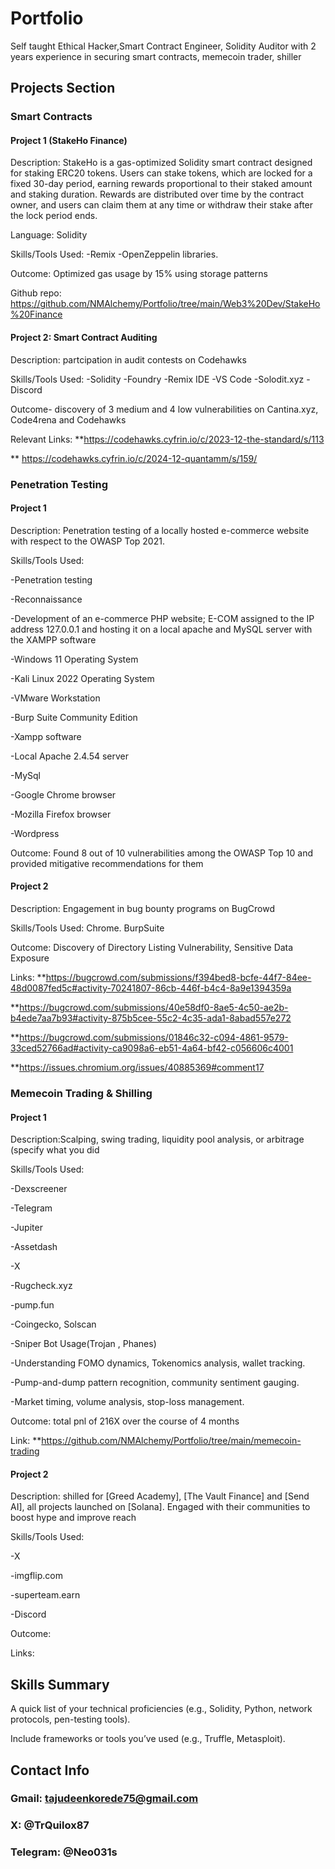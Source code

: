 # Portfolio
Self taught Ethical Hacker,Smart Contract Engineer, Solidity Auditor with 2 years experience in securing smart contracts, memecoin trader, shiller

## Projects Section

### Smart Contracts
#### Project 1 (StakeHo Finance)

Description: StakeHo is a gas-optimized Solidity smart contract designed for staking ERC20 tokens. Users can stake tokens, which are locked for a fixed 30-day period, earning rewards proportional to their staked amount and staking duration. Rewards are distributed over time by the contract owner, and users can claim them at any time or withdraw their stake after the lock period ends.

Language: Solidity

Skills/Tools Used:
-Remix
-OpenZeppelin libraries.

Outcome: Optimized gas usage by 15% using storage patterns

Github repo: https://github.com/NMAlchemy/Portfolio/tree/main/Web3%20Dev/StakeHo%20Finance

#### Project 2: Smart Contract Auditing 
Description: partcipation in audit contests on Codehawks 

Skills/Tools Used:
-Solidity
-Foundry
-Remix IDE
-VS Code
-Solodit.xyz
-Discord

Outcome- discovery of 3 medium and 4 low vulnerabilities on Cantina.xyz, Code4rena and Codehawks

Relevant Links: **https://codehawks.cyfrin.io/c/2023-12-the-standard/s/113

** https://codehawks.cyfrin.io/c/2024-12-quantamm/s/159/

### Penetration Testing
#### Project 1

Description: Penetration testing of a locally hosted e-commerce website with respect to the OWASP Top 2021.

Skills/Tools Used:

-Penetration testing

-Reconnaissance

-Development of an e-commerce PHP website; E-COM assigned to the IP address 127.0.0.1 and hosting it on a local apache and MySQL server with the XAMPP software

-Windows 11 Operating System

-Kali Linux 2022 Operating System

-VMware Workstation

-Burp Suite Community Edition

-Xampp software

-Local Apache 2.4.54 server

-MySql

-Google Chrome browser

-Mozilla Firefox browser

-Wordpress



Outcome: Found 8 out of 10 vulnerabilities among the OWASP Top 10 and provided mitigative recommendations for them

#### Project 2
Description: Engagement in bug bounty programs on BugCrowd

Skills/Tools Used: Chrome. BurpSuite

Outcome: Discovery of Directory Listing Vulnerability, Sensitive Data Exposure 

Links: **https://bugcrowd.com/submissions/f394bed8-bcfe-44f7-84ee-48d0087fed5c#activity-70241807-86cb-446f-b4c4-8a9e1394359a

**https://bugcrowd.com/submissions/40e58df0-8ae5-4c50-ae2b-b4ede7aa7b93#activity-875b5cee-55c2-4c35-ada1-8abad557e272

**https://bugcrowd.com/submissions/01846c32-c094-4861-9579-33ced52766ad#activity-ca9098a6-eb51-4a64-bf42-c056606c4001

**https://issues.chromium.org/issues/40885369#comment17


### Memecoin Trading & Shilling 

#### Project 1
Description:Scalping, swing trading, liquidity pool analysis, or arbitrage (specify what you did

Skills/Tools Used:

-Dexscreener 

-Telegram

-Jupiter

-Assetdash

-X

-Rugcheck.xyz

-pump.fun

-Coingecko, Solscan

-Sniper Bot Usage(Trojan , Phanes)

-Understanding FOMO dynamics, Tokenomics analysis, wallet tracking.

-Pump-and-dump pattern recognition, community sentiment gauging.

-Market timing, volume analysis, stop-loss management.



Outcome: total pnl of 216X over the course of 4 months

Link: **https://github.com/NMAlchemy/Portfolio/tree/main/memecoin-trading

#### Project 2

Description:  shilled  for [Greed Academy], [The Vault Finance] and [Send AI], all projects launched on [Solana]. Engaged with their communities to boost hype and improve reach

Skills/Tools Used: 

-X

-imgflip.com

-superteam.earn

-Discord

Outcome:

Links:


## Skills Summary

A quick list of your technical proficiencies (e.g., Solidity, Python, network protocols, pen-testing tools).



Include frameworks or tools you’ve used (e.g., Truffle, Metasploit).


## Contact Info

### Gmail: tajudeenkorede75@gmail.com
### X: @TrQuilox87
### Telegram: @Neo031s


